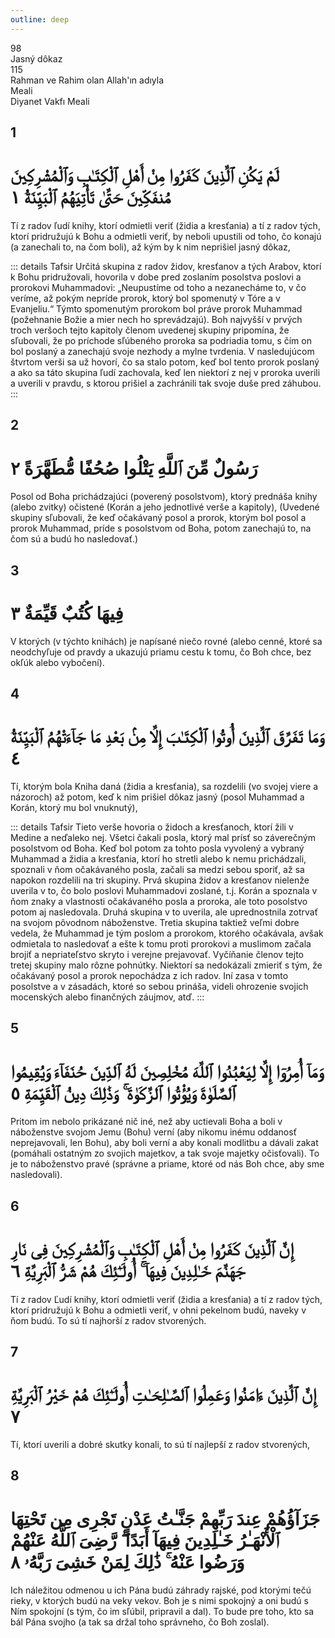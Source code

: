 ```yaml
---
outline: deep
---
```


<!--CHAPTER INTRO-->
<div class="chapter-title-wrapper">
<div class="chapter-title">98</div>
<div class="chapter-title-slovak">Jasný dôkaz</div>
<div class="chapter-opening">115</div>
<div class="chapter-opening-slovak">Rahman ve Rahim olan Allah'ın adıyla</div>
</div>

<div class="intro2-wrapper">
<div class="chapter-info-wrapper">
<div class="chapter-info-translation">Meali</div>
<div class="chapter-info-name">Diyanet Vakfı Meali</div>
</div>

</div>

## 1

<!-- CHAPTER NUMBERS -->
<Badge type="info" text="98:1" class="badge" />
<div>
<div class="main-verse" >
<!-- ARABIC -->
<h1 class="verse-arabic">لَمْ يَكُنِ ٱلَّذِينَ كَفَرُوا مِنْ أَهْلِ ٱلْكِتَـٰبِ وَٱلْمُشْرِكِينَ مُنفَكِّينَ حَتَّىٰ تَأْتِيَهُمُ ٱلْبَيِّنَةُ ١</h1>
</div>
<!-- TÜRKÇE -->
<p>Tí z radov ľudí knihy, ktorí odmietli veriť (židia a kresťania) a tí z radov tých, ktorí pridružujú k Bohu a odmietli veriť, by neboli upustili od toho, čo konajú (a zanechali to, na čom boli), až kým by k nim neprišiel jasný dôkaz,</p>
</div>
<!-- TAFSIR -->

::: details Tafsir
Určitá skupina z radov židov, kresťanov a tých Arabov, ktorí k Bohu pridružovali, hovorila v dobe pred zoslaním posolstva poslovi a prorokovi Muhammadovi: „Neupustíme od toho a nezanecháme to, v čo veríme, až pokým nepríde prorok, ktorý bol spomenutý v Tóre a v Evanjeliu.“ Týmto spomenutým prorokom bol práve prorok Muhammad (požehnanie Božie a mier nech ho sprevádzajú). Boh najvyšší v prvých troch veršoch tejto kapitoly členom uvedenej skupiny pripomína, že sľubovali, že po príchode sľúbeného proroka sa podriadia tomu, s čím on bol poslaný a zanechajú svoje nezhody a mylne tvrdenia. V nasledujúcom štvrtom verši sa už hovorí, čo sa stalo potom, keď bol tento prorok poslaný a ako sa táto skupina ľudí zachovala, keď len niektorí z nej v proroka uverili a uverili v pravdu, s ktorou prišiel a zachránili tak svoje duše pred záhubou.
:::

<div class="break"></div>

## 2

<!-- CHAPTER NUMBERS -->
<Badge type="info" text="98:2" class="badge" />
<div>
<div class="main-verse" >
<!-- ARABIC -->
<h1 class="verse-arabic">رَسُولٌ مِّنَ ٱللَّهِ يَتْلُوا صُحُفًا مُّطَهَّرَةً ٢</h1>
</div>
<!-- TÜRKÇE -->
<p>Posol od Boha prichádzajúci (poverený posolstvom), ktorý prednáša knihy (alebo zvitky) očistené (Korán a jeho jednotlivé verše a kapitoly), (Uvedené skupiny sľubovali, že keď očakávaný posol a prorok, ktorým bol posol a prorok Muhammad, príde s posolstvom od Boha, potom zanechajú to, na čom sú a budú ho nasledovať.)</p>
</div>

<div class="break"></div>

## 3

<!-- CHAPTER NUMBERS -->
<Badge type="info" text="98:3" class="badge" />
<div>
<div class="main-verse" >
<!-- ARABIC -->
<h1 class="verse-arabic">فِيهَا كُتُبٌ قَيِّمَةٌ ٣</h1>
</div>
<!-- TÜRKÇE -->
<p>V ktorých (v týchto knihách) je napísané niečo rovné (alebo cenné, ktoré sa neodchyľuje od pravdy a ukazujú priamu cestu k tomu, čo Boh chce, bez okľúk alebo vybočení).</p>
</div>
<div class="break"></div>

## 4

<!-- CHAPTER NUMBERS -->
<Badge type="info" text="98:4" class="badge" />
<div>
<div class="main-verse" >
<!-- ARABIC -->
<h1 class="verse-arabic">وَمَا تَفَرَّقَ ٱلَّذِينَ أُوتُوا ٱلْكِتَـٰبَ إِلَّا مِنۢ بَعْدِ مَا جَآءَتْهُمُ ٱلْبَيِّنَةُ ٤</h1>
</div>
<!-- TÜRKÇE -->
<p>Tí, ktorým bola Kniha daná (židia a kresťania), sa rozdelili (vo svojej viere a názoroch) až potom, keď k nim prišiel dôkaz jasný (posol Muhammad a Korán, ktorý mu bol vnuknutý),</p>
</div>
<!-- TAFSIR -->

::: details Tafsir
Tieto verše hovoria o židoch a kresťanoch, ktorí žili v Medine a neďaleko nej. Všetci čakali posla, ktorý mal prísť so záverečným posolstvom od Boha. Keď bol potom za tohto posla vyvolený a vybraný Muhammad a židia a kresťania, ktorí ho stretli alebo k nemu prichádzali, spoznali v ňom očakávaného posla, začali sa medzi sebou sporiť, až sa napokon rozdelili na tri skupiny. Prvá skupina židov a kresťanov nielenže uverila v to, čo bolo poslovi Muhammadovi zoslané, t.j. Korán a spoznala v ňom znaky a vlastnosti očakávaného posla a proroka, ale toto posolstvo potom aj nasledovala. Druhá skupina v to uverila, ale uprednostnila zotrvať na svojom pôvodnom náboženstve. Tretia skupina taktiež veľmi dobre vedela, že Muhammad je tým poslom a prorokom, ktorého očakávala, avšak odmietala to nasledovať a ešte k tomu proti prorokovi a muslimom začala brojiť a nepriateľstvo skryto i verejne prejavovať. Vyčíňanie členov tejto tretej skupiny malo rôzne pohnútky. Niektorí sa nedokázali zmieriť s tým, že očakávaný posol a prorok nepochádza z ich radov. Iní zasa v tomto posolstve a v zásadách, ktoré so sebou prináša, videli ohrozenie svojich mocenských alebo finančných záujmov, atď.
:::

<div class="break"></div>

## 5

<!-- CHAPTER NUMBERS -->
<Badge type="info" text="98:5" class="badge" />
<div>
<div class="main-verse" >
<!-- ARABIC -->
<h1 class="verse-arabic">وَمَآ أُمِرُوٓا إِلَّا لِيَعْبُدُوا ٱللَّهَ مُخْلِصِينَ لَهُ ٱلدِّينَ حُنَفَآءَ وَيُقِيمُوا ٱلصَّلَوٰةَ وَيُؤْتُوا ٱلزَّكَوٰةَ ۚ وَذَٰلِكَ دِينُ ٱلْقَيِّمَةِ ٥</h1>
</div>
<!-- TÜRKÇE -->
<p>Pritom im nebolo prikázané nič iné, než aby uctievali Boha a boli v náboženstve svojom Jemu (Bohu) verní (aby nikomu inému oddanosť neprejavovali, len Bohu), aby boli verní a aby konali modlitbu a dávali zakat (pomáhali ostatným zo svojich majetkov, a tak svoje majetky očisťovali). To je to náboženstvo pravé (správne a priame, ktoré od nás Boh chce, aby sme nasledovali).</p>
</div>
<div class="break"></div>

## 6

<!-- CHAPTER NUMBERS -->
<Badge type="info" text="98:6" class="badge" />
<div>
<div class="main-verse" >
<!-- ARABIC -->
<h1 class="verse-arabic">إِنَّ ٱلَّذِينَ كَفَرُوا مِنْ أَهْلِ ٱلْكِتَـٰبِ وَٱلْمُشْرِكِينَ فِى نَارِ جَهَنَّمَ خَـٰلِدِينَ فِيهَآ ۚ أُولَـٰٓئِكَ هُمْ شَرُّ ٱلْبَرِيَّةِ ٦</h1>
</div>
<!-- TÜRKÇE -->
<p>Tí z radov Ľudí knihy, ktorí odmietli veriť (židia a kresťania) a tí z radov tých, ktorí pridružujú k Bohu a odmietli veriť, v ohni pekelnom budú, naveky v ňom budú. To sú tí najhorší z radov stvorených.</p>
</div>
<div class="break"></div>

## 7

<!-- CHAPTER NUMBERS -->
<Badge type="info" text="98:7" class="badge" />
<div>
<div class="main-verse" >
<!-- ARABIC -->
<h1 class="verse-arabic">إِنَّ ٱلَّذِينَ ءَامَنُوا وَعَمِلُوا ٱلصَّـٰلِحَـٰتِ أُولَـٰٓئِكَ هُمْ خَيْرُ ٱلْبَرِيَّةِ ٧</h1>
</div>
<!-- TÜRKÇE -->
<p>Tí, ktorí uverili a dobré skutky konali, to sú tí najlepší z radov stvorených,</p>
</div>

<div class="break"></div>

## 8

<!-- CHAPTER NUMBERS -->
<Badge type="info" text="98:8" class="badge" />
<div>
<div class="main-verse" >
<!-- ARABIC -->
<h1 class="verse-arabic">جَزَآؤُهُمْ عِندَ رَبِّهِمْ جَنَّـٰتُ عَدْنٍ تَجْرِى مِن تَحْتِهَا ٱلْأَنْهَـٰرُ خَـٰلِدِينَ فِيهَآ أَبَدًا ۖ رَّضِىَ ٱللَّهُ عَنْهُمْ وَرَضُوا عَنْهُ ۚ ذَٰلِكَ لِمَنْ خَشِىَ رَبَّهُۥ ٨</h1>
</div>
<!-- TÜRKÇE -->
<p>Ich náležitou odmenou u ich Pána budú záhrady rajské, pod ktorými tečú rieky, v ktorých budú na veky vekov. Boh je s nimi spokojný a oni budú s Ním spokojní (s tým, čo im sľúbil, pripravil a dal). To bude pre toho, kto sa bál Pána svojho (a tak sa držal toho správneho, čo Boh zoslal).</p>
</div>
